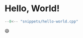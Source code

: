 # Hello, World!

```cpp title="hello-world.cpp" linenums="1"
--8<-- "snippets/hello-world.cpp"
```

:smile:
